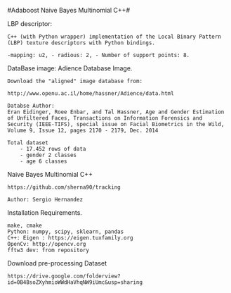 #Adaboost Naive Bayes Multinomial C++#

LBP descriptor:

 	C++ (with Python wrapper) implementation of the Local Binary Pattern (LBP) texture descriptors with Python bindings. 

 	-mapping: u2, - radious: 2, - Number of support points: 8.

DataBase image: Adience Database Image.
 	
 	Download the "aligned" image database from: 

	http://www.openu.ac.il/home/hassner/Adience/data.html 

	Databse Author:
	Eran Eidinger, Roee Enbar, and Tal Hassner, Age and Gender Estimation of Unfiltered Faces, Transactions on Information Forensics and Security (IEEE-TIFS), special issue on Facial Biometrics in the Wild, Volume 9, Issue 12, pages 2170 - 2179, Dec. 2014

	Total dataset
		- 17.452 rows of data
		- gender 2 classes
		- age 6 classes

Naive Bayes Multinomial C++
	
	https://github.com/sherna90/tracking

	Author: Sergio Hernandez	

Installation Requirements.
	
	make, cmake 
	Python: numpy, scipy, sklearn, pandas
	C++: Eigen : https://eigen.tuxfamily.org
	OpenCv: http://opencv.org
	fftw3 dev: from repository

Download pre-processing Dataset

	https://drive.google.com/folderview?id=0B4BsoZXyhmioWWdHaVhqNW9iUmc&usp=sharing

